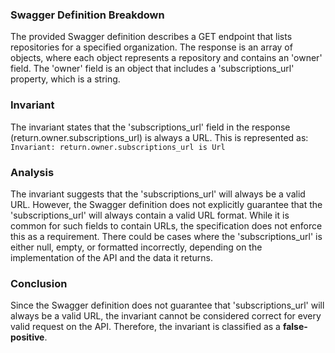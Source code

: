 ### Swagger Definition Breakdown
The provided Swagger definition describes a GET endpoint that lists repositories for a specified organization. The response is an array of objects, where each object represents a repository and contains an 'owner' field. The 'owner' field is an object that includes a 'subscriptions_url' property, which is a string.

### Invariant
The invariant states that the 'subscriptions_url' field in the response (return.owner.subscriptions_url) is always a URL. This is represented as:  
`Invariant: return.owner.subscriptions_url is Url`

### Analysis
The invariant suggests that the 'subscriptions_url' will always be a valid URL. However, the Swagger definition does not explicitly guarantee that the 'subscriptions_url' will always contain a valid URL format. While it is common for such fields to contain URLs, the specification does not enforce this as a requirement. There could be cases where the 'subscriptions_url' is either null, empty, or formatted incorrectly, depending on the implementation of the API and the data it returns.

### Conclusion
Since the Swagger definition does not guarantee that 'subscriptions_url' will always be a valid URL, the invariant cannot be considered correct for every valid request on the API. Therefore, the invariant is classified as a **false-positive**.
